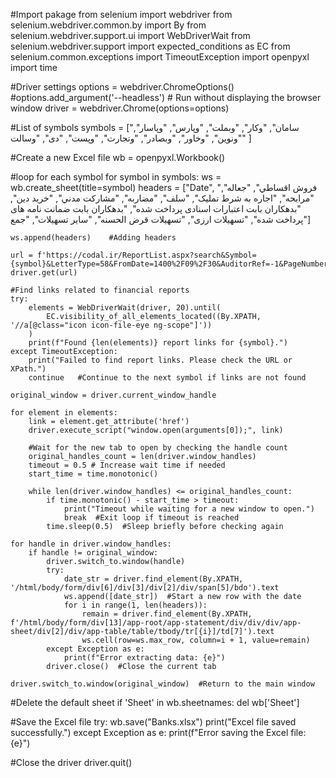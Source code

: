 #Import pakage
from selenium import webdriver
from selenium.webdriver.common.by import By
from selenium.webdriver.support.ui import WebDriverWait
from selenium.webdriver.support import expected_conditions as EC
from selenium.common.exceptions import TimeoutException
import openpyxl
import time

#Driver settings
options = webdriver.ChromeOptions()
#options.add_argument('--headless')  # Run without displaying the browser window
driver = webdriver.Chrome(options=options)

#List of symbols
symbols = ["سامان", "وکار", "وبملت", "وپارس", "وپاسار", "ونوین", "وخاور", "وبصادر", "وتجارت", 
           "وپست", "دی", "وسالت" ]

#Create a new Excel file
wb = openpyxl.Workbook()

#loop for each symbol
for symbol in symbols:
    ws = wb.create_sheet(title=symbol)
    headers = ["Date", "فروش اقساطي", "جعاله", "مرابحه", 
               "اجاره به شرط تمليک", "سلف", "مضاربه", "مشارکت مدني", 
               "خريد دين", "بدهکاران بابت اعتبارات اسنادی پرداخت شده", 
               "بدهکاران بابت ضمانت نامه های پرداخت شده", 
               "تسهيلات ارزی", "تسهيلات قرض الحسنه", "ساير تسهيلات", "جمع"]
    
    ws.append(headers)    #Adding headers

    url = f'https://codal.ir/ReportList.aspx?search&Symbol={symbol}&LetterType=58&FromDate=1400%2F09%2F30&AuditorRef=-1&PageNumber=1&Audited&NotAudited&IsNotAudited=false&Childs&Mains&Publisher=false&CompanyState=-1&Category=-1&CompanyType=-1&Consolidatable&NotConsolidatable'
    driver.get(url)

    #Find links related to financial reports
    try:
        elements = WebDriverWait(driver, 20).until(
            EC.visibility_of_all_elements_located((By.XPATH, '//a[@class="icon icon-file-eye ng-scope"]'))
        )
        print(f"Found {len(elements)} report links for {symbol}.")
    except TimeoutException:
        print("Failed to find report links. Please check the URL or XPath.")
        continue   #Continue to the next symbol if links are not found

    original_window = driver.current_window_handle

    for element in elements:
        link = element.get_attribute('href')
        driver.execute_script("window.open(arguments[0]);", link)

        #Wait for the new tab to open by checking the handle count
        original_handles_count = len(driver.window_handles)
        timeout = 0.5 # Increase wait time if needed
        start_time = time.monotonic()

        while len(driver.window_handles) <= original_handles_count:
            if time.monotonic() - start_time > timeout:
                print("Timeout while waiting for a new window to open.")
                break  #Exit loop if timeout is reached
            time.sleep(0.5)  #Sleep briefly before checking again

    for handle in driver.window_handles:
        if handle != original_window:
            driver.switch_to.window(handle)
            try:
                date_str = driver.find_element(By.XPATH, '/html/body/form/div[6]/div[3]/div[2]/div/span[5]/bdo').text
                ws.append([date_str])  #Start a new row with the date
                for i in range(1, len(headers)):
                    remain = driver.find_element(By.XPATH, f'/html/body/form/div[13]/app-root/app-statement/div/div/div/app-sheet/div[2]/div/app-table/table/tbody/tr[{i}]/td[7]').text
                    ws.cell(row=ws.max_row, column=i + 1, value=remain)
            except Exception as e:
                print(f"Error extracting data: {e}")
            driver.close()  #Close the current tab

    driver.switch_to.window(original_window)  #Return to the main window

#Delete the default sheet
if 'Sheet' in wb.sheetnames:
    del wb['Sheet']

#Save the Excel file
try:
    wb.save("Banks.xlsx")
    print("Excel file saved successfully.")
except Exception as e:
    print(f"Error saving the Excel file: {e}")

#Close the driver
driver.quit()
